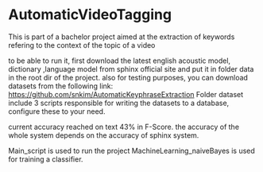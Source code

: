 # AutomaticVideoTagging
This is part of a bachelor project aimed at the extraction of keywords refering to the context of the topic of a video

to be able to run it, first download the latest english acoustic model, dictionary ,language model from sphinx official site and put it in folder data in the root dir of the project.
also for testing purposes, you can download datasets from the following link: https://github.com/snkim/AutomaticKeyphraseExtraction
Folder dataset include 3 scripts responsible for writing the datasets to a database, configure these to your need.

current accuracy reached on text 43% in F-Score. the accuracy of the whole system depends on the accuracy of sphinx system.

Main_script is used to run the project
MachineLearning_naiveBayes is used for training a classifier.
